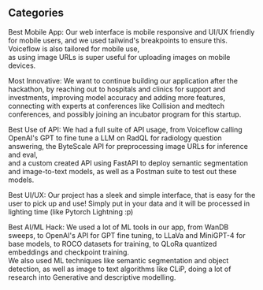 ## Categories 

Best Mobile App: Our web interface is mobile responsive and UI/UX friendly for mobile users, and we used tailwind's breakpoints to ensure this. Voiceflow is also tailored for mobile use, <br />
as using image URLs is super useful for uploading images on mobile devices. 

Most Innovative: We want to continue building our application after the hackathon, by reaching out to hospitals and clinics for support and investments, improving model accuracy and adding more features, <br />
connecting with experts at conferences like Collision and medtech conferences, and possibly joining an incubator program for this startup. 

Best Use of API: We had a full suite of API usage, from Voiceflow calling OpenAI's GPT to fine tune a LLM on RadQL for radiology question answering, the ByteScale API for preprocessing image URLs for inference and eval, <br />
and a custom created API using FastAPI to deploy semantic segmentation and image-to-text models, as well as a Postman suite to test out these models. 

Best UI/UX: Our project has a sleek and simple interface, that is easy for the user to pick up and use! Simply put in your data and it will be processed in lighting time (like Pytorch Lightning :p)

Best AI/ML Hack: We used a lot of ML tools in our app, from WanDB sweeps, to OpenAI's API for GPT fine tuning, to LLaVa and MiniGPT-4 for base models, to ROCO datasets for training, to QLoRa quantized embeddings and checkpoint training.<br />
We also used ML techniques like semantic segmentation and object detection, as well as image to text algorithms like CLiP, doing a lot of research into Generative and descriptive modelling. 
